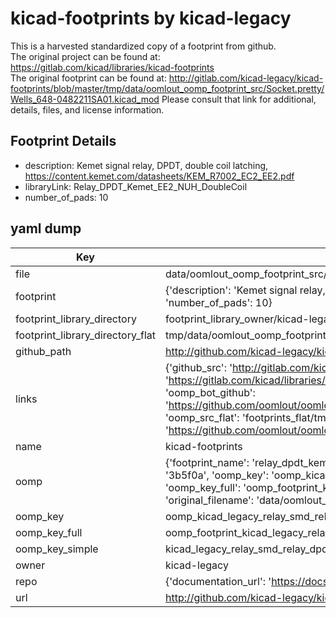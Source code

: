 # kicad-footprints by kicad-legacy  
This is a harvested standardized copy of a footprint from github.  
The original project can be found at:  
https://gitlab.com/kicad/libraries/kicad-footprints  
The original footprint can be found at:
http://gitlab.com/kicad-legacy/kicad-footprints/blob/master/tmp/data/oomlout_oomp_footprint_src/Socket.pretty/Wells_648-0482211SA01.kicad_mod
Please consult that link for additional, details, files, and license information.  
## Footprint Details
* description: Kemet signal relay, DPDT, double coil latching, https://content.kemet.com/datasheets/KEM_R7002_EC2_EE2.pdf  
* libraryLink: Relay_DPDT_Kemet_EE2_NUH_DoubleCoil  
* number_of_pads: 10  
## yaml dump  
| Key | Value |  
| --- | --- |  
| file | data/oomlout_oomp_footprint_src/kicad-footprints/Relay_SMD.pretty/Relay_DPDT_Kemet_EE2_NUH_DoubleCoil.kicad_mod |  
| footprint | {'description': 'Kemet signal relay, DPDT, double coil latching, https://content.kemet.com/datasheets/KEM_R7002_EC2_EE2.pdf', 'libraryLink': 'Relay_DPDT_Kemet_EE2_NUH_DoubleCoil', 'number_of_pads': 10} |  
| footprint_library_directory | footprint_library_owner/kicad-legacy_kicad-footprints |  
| footprint_library_directory_flat | tmp/data/oomlout_oomp_footprint_src/footprints_flat/kicad_legacy_relay_smd_relay_dpdt_kemet_ee2_nuh_doublecoil/working |  
| github_path | http://github.com/kicad-legacy/kicad-footprints/blob/master/tmp/data/oomlout_oomp_footprint_src/Relay_SMD.pretty/Relay_DPDT_Kemet_EE2_NUH_DoubleCoil.kicad_mod |  
| links | {'github_src': 'http://gitlab.com/kicad-legacy/kicad-footprints/blob/master/tmp/data/oomlout_oomp_footprint_src/Socket.pretty/Wells_648-0482211SA01.kicad_mod', 'github_src_repo': 'https://gitlab.com/kicad/libraries/kicad-footprints', 'oomp_bot': 'tmp/data/oomlout_oomp_footprint_src/footprints/kicad_legacy_relay_smd_relay_dpdt_kemet_ee2_nuh_doublecoil/working', 'oomp_bot_github': 'https://github.com/oomlout/oomlout_oomp_footprint_bot/tree/main/tmp/data/oomlout_oomp_footprint_src/footprints/kicad_legacy_relay_smd_relay_dpdt_kemet_ee2_nuh_doublecoil/working', 'oomp_src_flat': 'footprints_flat/tmp/data/oomlout_oomp_footprint_src/footprints_flat/kicad_legacy_relay_smd_relay_dpdt_kemet_ee2_nuh_doublecoil/working', 'oomp_src_flat_github': 'https://github.com/oomlout/oomlout_oomp_footprint_src/tree/main/tmp/data/oomlout_oomp_footprint_src/footprints_flat/kicad_legacy_relay_smd_relay_dpdt_kemet_ee2_nuh_doublecoil/working'} |  
| name | kicad-footprints |  
| oomp | {'footprint_name': 'relay_dpdt_kemet_ee2_nuh_doublecoil', 'library_name': 'relay_smd', 'md5': '3b5f0a35891035af0617b767e80c9f69', 'md5_10': '3b5f0a3589', 'md5_5': '3b5f0', 'md5_6': '3b5f0a', 'oomp_key': 'oomp_kicad_legacy_relay_smd_relay_dpdt_kemet_ee2_nuh_doublecoil', 'oomp_key_extra': 'oomp_footprint_kicad_legacy_relay_smd_relay_dpdt_kemet_ee2_nuh_doublecoil', 'oomp_key_full': 'oomp_footprint_kicad_legacy_relay_smd_relay_dpdt_kemet_ee2_nuh_doublecoil_3b5f0a', 'oomp_key_simple': 'kicad_legacy_relay_smd_relay_dpdt_kemet_ee2_nuh_doublecoil', 'original_filename': 'data/oomlout_oomp_footprint_src/kicad-footprints/Relay_SMD.pretty/Relay_DPDT_Kemet_EE2_NUH_DoubleCoil.kicad_mod', 'owner_name': 'kicad_legacy'} |  
| oomp_key | oomp_kicad_legacy_relay_smd_relay_dpdt_kemet_ee2_nuh_doublecoil |  
| oomp_key_full | oomp_footprint_kicad_legacy_relay_smd_relay_dpdt_kemet_ee2_nuh_doublecoil |  
| oomp_key_simple | kicad_legacy_relay_smd_relay_dpdt_kemet_ee2_nuh_doublecoil |  
| owner | kicad-legacy |  
| repo | {'documentation_url': 'https://docs.github.com/rest/repos/repos#get-a-repository', 'message': 'Not Found'} |  
| url | http://github.com/kicad-legacy/kicad-footprints |  

